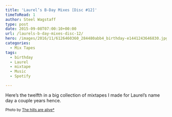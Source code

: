 ```yaml
---
title: 'Laurel’s B-Day Mixes [Disc #12]'
timeToRead: 1 
author: Steel Wagstaff
type: post
date: 2015-09-08T07:00:10+00:00
url: /laurels-b-day-mixes-disc-12/
hero: /images/2016/11/6126460360_284480abb4_birthday-e1441243646830.jpg
categories:
  - Mix Tapes
tags:
  - birthday
  - Laurel
  - mixtape
  - Music
  - Spotify

---
```

Here&#8217;s the twelfth in a big collection of mixtapes I made for Laurel&#8217;s name day a couple years hence.



<small><a style="text-decoration: none" title="Image inserted by the ImageInject WordPress plugin" href="http://wpinject.com/" rel="nofollow">Photo</a> by <a href="http://www.flickr.com/photos/20466740@N00/6126460360" target="_blank">The hills are alive*</a> <a title="Attribution License" href="http://creativecommons.org/licenses/by/2.0/" target="_blank" rel="nofollow"><img src="http://music.steelwagstaff.com/wp-content/plugins/wp-inject/images/cc.png" alt="" /></a></small>